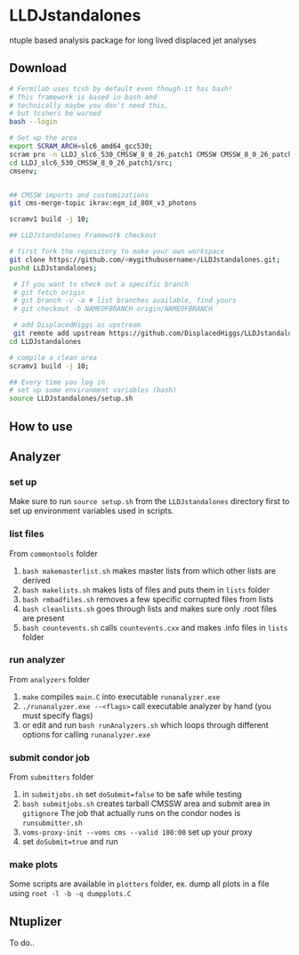 # LLDJstandalones
ntuple based analysis package for long lived displaced jet analyses

## Download

```bash
# Fermilab uses tcsh by default even though it has bash! 
# This framework is based in bash and
# technically maybe you don't need this,
# but tcshers be warned
bash --login

# Set up the area
export SCRAM_ARCH=slc6_amd64_gcc530;
scram pro -n LLDJ_slc6_530_CMSSW_8_0_26_patch1 CMSSW CMSSW_8_0_26_patch1;
cd LLDJ_slc6_530_CMSSW_8_0_26_patch1/src;
cmsenv;


## CMSSW imports and customizations
git cms-merge-topic ikrav:egm_id_80X_v3_photons

scramv1 build -j 10;

## LLDJstandalones Framework checkout

# first fork the repository to make your own workspace
git clone https://github.com/<mygithubusername>/LLDJstandalones.git;
pushd LLDJstandalones;

 # If you want to check out a specific branch
 # git fetch origin
 # git branch -v -a # list branches available, find yours
 # git checkout -b NAMEOFBRANCH origin/NAMEOFBRANCH 

 # add DisplacedHiggs as upstream
 git remote add upstream https://github.com/DisplacedHiggs/LLDJstandalones.git
cd LLDJstandalones

# compile a clean area
scramv1 build -j 10;

## Every time you log in
# set up some environment variables (bash)
source LLDJstandalones/setup.sh
```

## How to use

## Analyzer
### set up
Make sure to run `source setup.sh` from the `LLDJstandalones` directory first to set up environment variables used in scripts.

### list files
From `commontools` folder
1. `bash makemasterlist.sh` makes master lists from which other lists are derived
2. `bash makelists.sh` makes lists of files and puts them in `lists` folder
3. `bash rmbadfiles.sh` removes a few specific corrupted files from lists
4. `bash cleanlists.sh` goes through lists and makes sure only .root files are present
5. `bash countevents.sh` calls `countevents.cxx` and makes .info files in `lists` folder

### run analyzer
From `analyzers` folder
1. `make` compiles `main.C` into executable `runanalyzer.exe` 
2. `./runanalyzer.exe --<flags>` call executable analyzer by hand (you must specify flags)
3. or edit and run `bash runAnalyzers.sh` which loops through different options for calling `runanalyzer.exe`

### submit condor job
From `submitters` folder
1. in `submitjobs.sh` set `doSubmit=false` to be safe while testing
2. `bash submitjobs.sh` creates tarball CMSSW area and submit area in `gitignore`
The job that actually runs on the condor nodes is `runsubmitter.sh`
3. `voms-proxy-init --voms cms --valid 100:00` set up your proxy
4. set `doSubmit=true` and run 

### make plots
Some scripts are available in `plotters` folder, ex. dump all plots in a file using `root -l -b -q dumpplots.C`


## Ntuplizer
To do..


